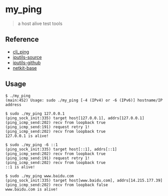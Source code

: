 # my_ping

> a host alive test tools

## Reference

* [cli_ping](https://github.com/KevinJi22/cli_ping)
* [iputils-source](http://www.skbuff.net/iputils/)
* [iputils-github](https://github.com/dgibson/iputils)
* [netkit-base](https://github.com/NovantaPhotonics/netkit-base-0.17)

## Usage

```
$ ./my_ping
(main:452) Usage: sudo ./my_ping [-4 (IPv4) or -6 (IPv6)] hostname/IP address

$ sudo ./my_ping 127.0.0.1
(ping_sock_init:335) target host[127.0.0.1], addrs[127.0.0.1]
(ping_icmp_send:202) recv from loopback true
(ping_icmp_send:191) request retry 1!
(ping_icmp_send:202) recv from loopback true
127.0.0.1 is alive!

$ sudo ./my_ping -6 ::1
(ping_sock_init:335) target host[::1], addrs[::1]
(ping_icmp_send:202) recv from loopback true
(ping_icmp_send:191) request retry 1!
(ping_icmp_send:202) recv from loopback true
::1 is alive!

$ sudo ./my_ping www.baidu.com
(ping_sock_init:335) target host[www.baidu.com], addrs[14.215.177.39]
(ping_icmp_send:202) recv from loopback false
www.baidu.com is alive!
```

